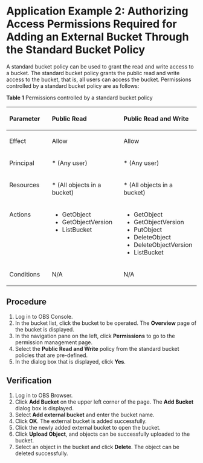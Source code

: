 # Application Example 2: Authorizing Access Permissions Required for Adding an External Bucket Through the Standard Bucket Policy<a name="obs_03_0135"></a>

A standard bucket policy can be used to grant the read and write access to a bucket. The standard bucket policy grants the public read and write access to the bucket, that is, all users can access the bucket. Permissions controlled by a standard bucket policy are as follows:

**Table  1**  Permissions controlled by a standard bucket policy

<a name="table862416458164"></a>
<table><thead align="left"><tr id="obs_03_0434_row15249821152217"><th class="cellrowborder" valign="top" width="22.35%" id="mcps1.2.4.1.1"><p id="obs_03_0434_p122491621102215"><a name="obs_03_0434_p122491621102215"></a><a name="obs_03_0434_p122491621102215"></a>Parameter</p>
</th>
<th class="cellrowborder" valign="top" width="37.65%" id="mcps1.2.4.1.2"><p id="obs_03_0434_p9249112142212"><a name="obs_03_0434_p9249112142212"></a><a name="obs_03_0434_p9249112142212"></a>Public Read</p>
</th>
<th class="cellrowborder" valign="top" width="40%" id="mcps1.2.4.1.3"><p id="obs_03_0434_p14249421172212"><a name="obs_03_0434_p14249421172212"></a><a name="obs_03_0434_p14249421172212"></a>Public Read and Write</p>
</th>
</tr>
</thead>
<tbody><tr id="obs_03_0434_row724919215226"><td class="cellrowborder" valign="top" width="22.35%" headers="mcps1.2.4.1.1 "><p id="obs_03_0434_p102491321142216"><a name="obs_03_0434_p102491321142216"></a><a name="obs_03_0434_p102491321142216"></a>Effect</p>
</td>
<td class="cellrowborder" valign="top" width="37.65%" headers="mcps1.2.4.1.2 "><p id="obs_03_0434_p02496219224"><a name="obs_03_0434_p02496219224"></a><a name="obs_03_0434_p02496219224"></a>Allow</p>
</td>
<td class="cellrowborder" valign="top" width="40%" headers="mcps1.2.4.1.3 "><p id="obs_03_0434_p424962162212"><a name="obs_03_0434_p424962162212"></a><a name="obs_03_0434_p424962162212"></a>Allow</p>
</td>
</tr>
<tr id="obs_03_0434_row1224915215221"><td class="cellrowborder" valign="top" width="22.35%" headers="mcps1.2.4.1.1 "><p id="obs_03_0434_p824919216225"><a name="obs_03_0434_p824919216225"></a><a name="obs_03_0434_p824919216225"></a>Principal</p>
</td>
<td class="cellrowborder" valign="top" width="37.65%" headers="mcps1.2.4.1.2 "><p id="obs_03_0434_p12503210220"><a name="obs_03_0434_p12503210220"></a><a name="obs_03_0434_p12503210220"></a>* (Any user)</p>
</td>
<td class="cellrowborder" valign="top" width="40%" headers="mcps1.2.4.1.3 "><p id="obs_03_0434_p132503214228"><a name="obs_03_0434_p132503214228"></a><a name="obs_03_0434_p132503214228"></a>* (Any user)</p>
</td>
</tr>
<tr id="obs_03_0434_row5250121102214"><td class="cellrowborder" valign="top" width="22.35%" headers="mcps1.2.4.1.1 "><p id="obs_03_0434_p1625082192215"><a name="obs_03_0434_p1625082192215"></a><a name="obs_03_0434_p1625082192215"></a>Resources</p>
</td>
<td class="cellrowborder" valign="top" width="37.65%" headers="mcps1.2.4.1.2 "><p id="obs_03_0434_p125022172220"><a name="obs_03_0434_p125022172220"></a><a name="obs_03_0434_p125022172220"></a>* (All objects in a bucket)</p>
</td>
<td class="cellrowborder" valign="top" width="40%" headers="mcps1.2.4.1.3 "><p id="obs_03_0434_p3250112172220"><a name="obs_03_0434_p3250112172220"></a><a name="obs_03_0434_p3250112172220"></a>* (All objects in a bucket)</p>
</td>
</tr>
<tr id="obs_03_0434_row14250821122214"><td class="cellrowborder" valign="top" width="22.35%" headers="mcps1.2.4.1.1 "><p id="obs_03_0434_p1125052118223"><a name="obs_03_0434_p1125052118223"></a><a name="obs_03_0434_p1125052118223"></a>Actions</p>
</td>
<td class="cellrowborder" valign="top" width="37.65%" headers="mcps1.2.4.1.2 "><a name="obs_03_0434_ul1512955514"></a><a name="obs_03_0434_ul1512955514"></a><ul id="obs_03_0434_ul1512955514"><li>GetObject</li><li>GetObjectVersion</li><li>ListBucket</li></ul>
</td>
<td class="cellrowborder" valign="top" width="40%" headers="mcps1.2.4.1.3 "><a name="obs_03_0434_ul5350174995516"></a><a name="obs_03_0434_ul5350174995516"></a><ul id="obs_03_0434_ul5350174995516"><li>GetObject</li><li>GetObjectVersion</li><li>PutObject</li><li>DeleteObject</li><li>DeleteObjectVersion</li><li>ListBucket</li></ul>
</td>
</tr>
<tr id="obs_03_0434_row122501121162216"><td class="cellrowborder" valign="top" width="22.35%" headers="mcps1.2.4.1.1 "><p id="obs_03_0434_p22501217226"><a name="obs_03_0434_p22501217226"></a><a name="obs_03_0434_p22501217226"></a>Conditions</p>
</td>
<td class="cellrowborder" valign="top" width="37.65%" headers="mcps1.2.4.1.2 "><p id="obs_03_0434_p132501521172219"><a name="obs_03_0434_p132501521172219"></a><a name="obs_03_0434_p132501521172219"></a>N/A</p>
</td>
<td class="cellrowborder" valign="top" width="40%" headers="mcps1.2.4.1.3 "><p id="obs_03_0434_p1325042111223"><a name="obs_03_0434_p1325042111223"></a><a name="obs_03_0434_p1325042111223"></a>N/A</p>
</td>
</tr>
</tbody>
</table>

## Procedure<a name="section9799102151917"></a>

1.  Log in to OBS Console.
2.  In the bucket list, click the bucket to be operated. The  **Overview**  page of the bucket is displayed.
3.  In the navigation pane on the left, click  **Permissions**  to go to the permission management page.
4.  Select the  **Public Read and Write**  policy from the standard bucket policies that are pre-defined.
5.  In the dialog box that is displayed, click  **Yes**.

## Verification<a name="section88013218195"></a>

1.  Log in to OBS Browser.
2.  Click  **Add Bucket**  on the upper left corner of the page. The  **Add Bucket**  dialog box is displayed.
3.  Select  **Add external bucket**  and enter the bucket name.
4.  Click  **OK**. The external bucket is added successfully.
5.  Click the newly added external bucket to open the bucket.
6.  Click  **Upload Object**, and objects can be successfully uploaded to the bucket.
7.  Select an object in the bucket and click  **Delete**. The object can be deleted successfully.


